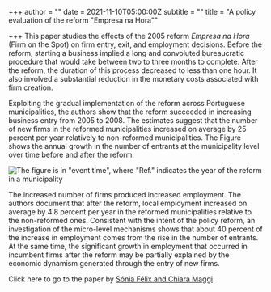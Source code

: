 +++
author = ""
date = 2021-11-10T05:00:00Z
subtitle = ""
title = "A policy evaluation of the reform \"Empresa na Hora\""

+++
This paper studies the effects of the 2005 reform _Empresa na Hora_ (Firm on the Spot) on firm entry, exit, and employment decisions. Before the reform, starting a business implied a long and convoluted bureaucratic procedure that would take between two to three months to complete. After the reform, the duration of this process decreased to less than one hour. It also involved a substantial reduction in the monetary costs associated with firm creation.

Exploiting the gradual implementation of the reform across Portuguese municipalities, the authors show that the reform succeeded in increasing business entry from 2005 to 2008. The estimates suggest that the number of new firms in the reformed municipalities increased on average by 25 percent per year relatively to non-reformed municipalities. The Figure shows the annual growth in the number of entrants at the municipality level over time before and after the reform.

![The figure is in "event time", where "Ref." indicates the year of the reform in a municipality](/v1636554845/research_report/Screen_Shot_2021-11-10_at_9.33.45_AM_gcpyqt.png 'Impact of "Empresa na Hora" on local firm creation')

The increased number of firms produced increased employment. The authors document that after the reform, local employment increased on average by 4.8 percent per year in the reformed municipalities relative to the non-reformed ones. Consistent with the intent of the policy reform, an investigation of the micro-level mechanisms shows that about 40 percent of the increase in employment comes from the rise in the number of entrants. At the same time, the significant growth in employment that occurred in incumbent firms after the reform may be partially explained by the economic dynamism generated through the entry of new firms. 

Click here to go to the paper by [Sónia Félix and Chiara Maggi](https://econpapers.repec.org/paper/ptuwpaper/w201904.htm).